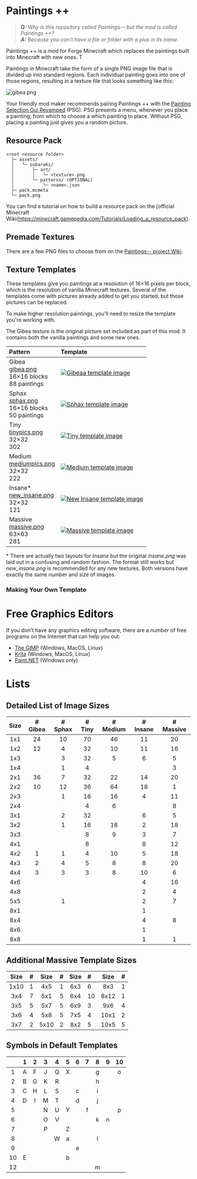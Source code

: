 # Paintings ++

> _**Q:** Why is this repository called Paintings-- but the mod is called Paintings ++?_<br>
> _**A:** Because you can't have a file or folder with a plus in its name._

Paintings ++ is a mod for Forge Minecraft which replaces the paintings built into Minecraft with new ones. T

Paintings in Minecraft take the form of a single PNG image file that is divided up into standard regions. Each individual painting goes into one of those regions, resulting in a texture file that looks something like this:

![gibea.png](src/main/resources/assets/subaraki/art/gibea.png?raw=true)

Your friendly mod maker recommends pairing Paintings ++ with the [Painting Selection Gui Revamped](https://mods.curse.com/mc-mods/minecraft/252043-painting-selection-gui-revamped) (PSG). PSG presents a menu, whenever you place a painting, from which to choose a which painting to place. Without PSG, placing a painting just gives you a random picture. 

## Resource Pack



```
<root resource folder>
  ├─ assets/
  │   └─ subaraki/
  │       ├─ art/
  │       │   └─ <texture>.png
  │       └─ patterns/ (OPTIONAL) 
  │           └─ <name>.json
  ├─ pack.mcmeta
  └─ pack.png
```

You can find a tutorial on how to build a resource pack on the [official Minecraft Wiki(https://minecraft.gamepedia.com/Tutorials/Loading_a_resource_pack).

## Premade Textures

There are a few PNG files to choose from on the [Paintings-- project Wiki](/ArtixAllMighty/Paintings--/wiki/Art-Files).

## Texture Templates

These templates give you paintings at a resolution of 16&times;16 pixels per block, which is the resolution of vanilla Minecraft textures. Several of the templates come with pictures already added to get you started, but those pictures can be replaced.

To make higher resolution paintings, you'll need to resize the template you're working with.

The Gibea texture is the original picture set included as part of this mod. It contains both the vanilla paintings and some new ones.

| Pattern                                                               | Template                                                       |
| :-------------------------------------------------------------------- | :------------------------------------------------------------- |
| Gibea<br>[gibea.png][gibea_url]<br>16&times;16 blocks<br>88 paintings | [![Gibeaa template image][gibea_url]][gibea_url]               |
| Sphax<br>[sphax.png][sphax_url]<br>16&times;16 blocks<br>50 paintings | [![Sphax template image][sphax_url]][sphax_url]                |
| Tiny<br>[tinypics.png][tinypics_url]<br>32&times;32<br>302<br>        | [![Tiny template image][tinypics_url]][tinypics_url]           |
| Medium<br>[mediumpics.png][mediumpics_url]<br>32&times;32<br>222      | [![Medium template image][mediumpics_url]][mediumpics_url]     |
| Insane*<br>[new\_insane.png][new_insane_url]<br>32&times;32<br>121    | [![New Insane template image][new_insane_url]][new_insane_url] |
| Massive<br>[massive.png][massive_url]<br>63&times;63<br>281           | [![Massive template image][massive_url]][massive_url]          |

[gibea_url]: src/main/resources/assets/subaraki/art/gibea.png
[sphax_url]: src/main/resources/assets/subaraki/art/sphax.png
[tinypics_url]: src/main/resources/assets/subaraki/art/tinypics.png
[mediumpics_url]: src/main/resources/assets/subaraki/art/mediumpics.png
[new_insane_url]: src/main/resources/assets/subaraki/art/new_insane.png
[massive_url]: src/main/resources/assets/subaraki/art/massive.png

\* There are actually two layouts for _Insane_ but the original _insane.png_ was laid out in a confusing and random fashion. The format still works but _new\_insane.png_ is recommended for any new textures. Both versions have exactly the same number and size of images.

### Making Your Own Template

# Free Graphics Editors

If you don't have any graphics editing software, there are a number of free programs on the Internet that can help you out:

* [The GIMP](https://www.gimp.org/) (Windows, MacOS, Linux)
* [Krita](https://krita.org) (Windows, MacOS, Linux)
* [Paint.NET](https://www.getpaint.net/) (Windows only)

# Lists

## Detailed List of Image Sizes

| Size  | # Gibea | # Sphax | # Tiny | # Medium | # Insane | # Massive |
| :---: | :-----: | :-----: | :----: | :------: | :------: | :-------: |
| 1x1   | 24      | 10      | 70     | 46       | 11       | 20        |
| 1x2   | 12      | 4       | 32     | 10       | 11       | 16        |
| 1x3   |         | 3       | 32     | 5        | 6        | 5         |
| 1x4   |         | 1       | 4      |          |          | 3         |
| 2x1   | 36      | 7       | 32     | 22       | 14       | 20        |
| 2x2   | 10      | 12      | 36     | 64       | 18       | 1         |
| 2x3   |         | 1       | 16     | 16       | 4        | 11        |
| 2x4   |         |         | 4      | 6        |          | 8         |
| 3x1   |         | 2       | 32     |          | 6        | 5         |
| 3x2   |         | 1       | 16     | 18       | 2        | 18        |
| 3x3   |         |         | 8      | 9        | 3        | 7         |
| 4x1   |         |         | 8      |          | 8        | 12        |
| 4x2   | 1       | 1       | 4      | 10       | 5        | 18        |
| 4x3   | 2       | 4       | 5      | 8        | 8        | 20        |
| 4x4   | 3       | 3       | 3      | 8        | 10       | 6         |
| 4x6   |         |         |        |          | 4        | 16        |
| 4x8   |         |         |        |          | 2        | 4         |
| 5x5   |         | 1       |        |          | 2        | 7         |
| 8x1   |         |         |        |          | 1        |           |
| 8x4   |         |         |        |          | 4        | 8         |
| 8x6   |         |         |        |          | 1        |           |
| 8x8   |         |         |        |          | 1        | 1         |

## Additional Massive Template Sizes

| Size  | #    | Size  | #    | Size  | #    | Size  | #    |
| :---: | :--- | :---: | :--- | :---: | :--- | :---: | :--- |
| 1x10  | 1    | 4x5   | 1    | 6x3   | 6    | 8x3   | 1    |
| 3x4   | 7    | 5x1   | 5    | 6x4   | 10   | 8x12  | 1    |
| 3x5   | 5    | 5x7   | 5    | 6x9   | 3    | 9x6   | 4    |
| 3x6   | 4    | 5x8   | 5    | 7x5   | 4    | 10x1  | 2    |
| 3x7   | 2    | 5x10  | 2    | 8x2   | 5    | 10x5  | 5    |

## Symbols in Default Templates

|       | 1     | 2     | 3     | 4     | 5     | 6     | 7     | 8     | 9     | 10    |
| :---: | :---: | :---: | :---: | :---: | :---: | :---: | :---: | :---: | :---: | :---: |
| 1     | A     | F     | J     | Q     | X     |       |       | g     |       | o     |
| 2     | B     | G     | K     | R     |       |       |       | h     |       |       |
| 3     | C     | H     | L     | S     |       | c     |       | i     |       |       |
| 4     | D     | I     | M     | T     |       | d     |       | j     |       |       |
| 5     |       |       | N     | U     | Y     |       | f     |       |       | p     |
| 6     |       |       | O     | V     |       |       |       | k     | n     |       |
| 7     |       |       | P     |       | Z     |       |       |       |       |       |
| 8     |       |       |       | W     | a     |       |       | l     |       |       |
| 9     |       |       |       |       |       | e     |       |       |       |       |
| 10    | E     |       |       |       | b     |       |       |       |       |       |
| 12    |       |       |       |       |       |       |       | m     |       |       |

